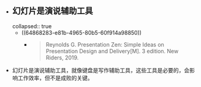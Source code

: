 - ## 幻灯片是演说辅助工具
  collapsed:: true
	- ((64868283-e81b-4965-80b5-60f914a98850))
		- >Reynolds G. Presentation Zen: Simple Ideas on Presentation Design and Delivery[M]. 3  edition. New Riders, 2019.
- 幻灯片是演说辅助工具，就像键盘是写作辅助工具，这些工具是必要的，会影响工作效率，但不是成败的关键。